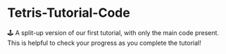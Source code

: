 # Tetris-Tutorial-Code


🕹️ A split-up version of our first tutorial, with only the main code present. This is helpful to check your progress as you complete the tutorial!
